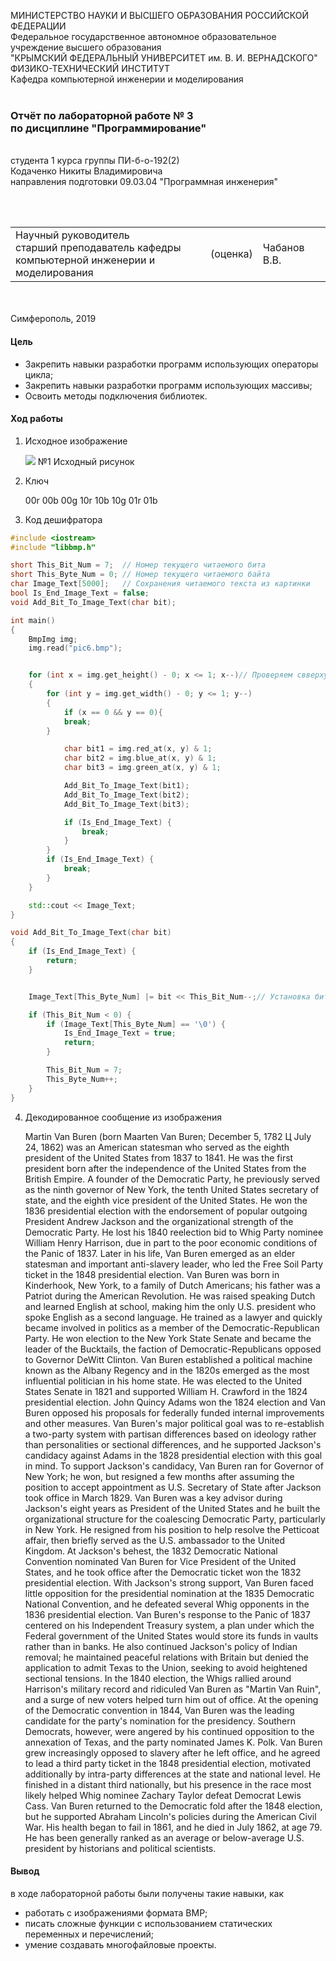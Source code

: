 МИНИСТЕРСТВО НАУКИ  И ВЫСШЕГО ОБРАЗОВАНИЯ РОССИЙСКОЙ ФЕДЕРАЦИИ  
Федеральное государственное автономное образовательное учреждение высшего образования  
"КРЫМСКИЙ ФЕДЕРАЛЬНЫЙ УНИВЕРСИТЕТ им. В. И. ВЕРНАДСКОГО"  
ФИЗИКО-ТЕХНИЧЕСКИЙ ИНСТИТУТ  
Кафедра компьютерной инженерии и моделирования
<br/><br/>
### Отчёт по лабораторной работе № 3<br/> по дисциплине "Программирование"
<br/>
​
студента 1 курса группы ПИ-б-о-192(2)  
<br/>Кодаченко Никиты Владимировича
<br/>направления подготовки 09.03.04 "Программная инженерия"

<br/><br/>
<table>
<tr><td>Научный руководитель<br/> старший преподаватель кафедры<br/> компьютерной инженерии и моделирования</td>
<td>(оценка)</td>
<td>Чабанов В.В.</td>
</tr>
</table>
<br/><br/>
​
Симферополь, 2019

#### Цель

* Закрепить навыки разработки программ использующих операторы цикла;
* Закрепить навыки разработки программ использующих массивы;
* Освоить методы подключения библиотек.

#### Ход работы

1. Исходное изображение

    ![](img/pic6.bmp)
    №1 Исходный рисунок
2. Ключ

    00r 00b 00g 10r 10b 10g 01r 01b
3. Код дешифратора

```cpp
#include <iostream>
#include "libbmp.h"

short This_Bit_Num = 7;  // Номер текущего читаемого бита
short This_Byte_Num = 0; // Номер текущего читаемого байта
char Image_Text[5000];   // Сохранения читаемого текста из картинки  
bool Is_End_Image_Text = false;
void Add_Bit_To_Image_Text(char bit);

int main()
{
    BmpImg img;
    img.read("pic6.bmp");


    for (int x = img.get_height() - 0; x <= 1; x--)// Проверяем cвверху вниз и слево направо
    {
        for (int y = img.get_width() - 0; y <= 1; y--)
        {
            if (x == 0 && y == 0){
            break;
        }

            char bit1 = img.red_at(x, y) & 1;
            char bit2 = img.blue_at(x, y) & 1;
            char bit3 = img.green_at(x, y) & 1;

            Add_Bit_To_Image_Text(bit1);
            Add_Bit_To_Image_Text(bit2);
            Add_Bit_To_Image_Text(bit3);

            if (Is_End_Image_Text) {
                break;
            }
        }
        if (Is_End_Image_Text) {
            break;
        }
    }

    std::cout << Image_Text;
}

void Add_Bit_To_Image_Text(char bit)
{
    if (Is_End_Image_Text) {
        return;
    }


    Image_Text[This_Byte_Num] |= bit << This_Bit_Num--;// Установка бита в нужную позицию при помощи сдвига

    if (This_Bit_Num < 0) {
        if (Image_Text[This_Byte_Num] == '\0') {
            Is_End_Image_Text = true;
            return;
        }

        This_Bit_Num = 7;
        This_Byte_Num++;
    }
}
```
4. Декодированное сообщение из изображения

	Martin Van Buren (born Maarten Van Buren; December 5, 1782 Ц July 24, 1862) was an American statesman who served as the eighth president of the United States from 1837 to 1841. He was the first president born after the independence of the United States from the British Empire. A founder of the Democratic Party, he previously served as the ninth governor of New York, the tenth United States secretary of state, and the eighth vice president of the United States. He won the 1836 presidential election with the endorsement of popular outgoing President Andrew Jackson and the organizational strength of the Democratic Party. He lost his 1840 reelection bid to Whig Party nominee William Henry Harrison, due in part to the poor economic conditions of the Panic of 1837. Later in his life, Van Buren emerged as an elder statesman and important anti-slavery leader, who led the Free Soil Party ticket in the 1848 presidential election.
	Van Buren was born in Kinderhook, New York, to a family of Dutch Americans; his father was a Patriot during the American Revolution. He was raised speaking Dutch and learned English at school, making him the only U.S. president who spoke English as a second language. He trained as a lawyer and quickly became involved in politics as a member of the Democratic-Republican Party. He won election to the New York State Senate and became the leader of the Bucktails, the faction of Democratic-Republicans opposed to Governor DeWitt Clinton. Van Buren established a political machine known as the Albany Regency and in the 1820s emerged as the most influential politician in his home state. He was elected to the United States Senate in 1821 and supported William H. Crawford in the 1824 presidential election. John Quincy Adams won the 1824 election and Van Buren opposed his proposals for federally funded internal improvements and other measures. Van Buren's major political goal was to re-establish a two-party system with partisan differences based on ideology rather than personalities or sectional differences, and he supported Jackson's candidacy against Adams in the 1828 presidential election with this goal in mind. To support Jackson's candidacy, Van Buren ran for Governor of New York; he won, but resigned a few months after assuming the position to accept appointment as U.S. Secretary of State after Jackson took office in March 1829.
	Van Buren was a key advisor during Jackson's eight years as President of the United States and he built the organizational structure for the coalescing Democratic Party, particularly in New York. He resigned from his position to help resolve the Petticoat affair, then briefly served as the U.S. ambassador to the United Kingdom. At Jackson's behest, the 1832 Democratic National Convention nominated Van Buren for Vice President of the United States, and he took office after the Democratic ticket won the 1832 presidential election. With Jackson's strong support, Van Buren faced little opposition for the presidential nomination at the 1835 Democratic National Convention, and he defeated several Whig opponents in the 1836 presidential election. Van Buren's response to the Panic of 1837 centered on his Independent Treasury system, a plan under which the Federal government of the United States would store its funds in vaults rather than in banks. He also continued Jackson's policy of Indian removal; he maintained peaceful relations with Britain but denied the application to admit Texas to the Union, seeking to avoid heightened sectional tensions. In the 1840 election, the Whigs rallied around Harrison's military record and ridiculed Van Buren as "Martin Van Ruin", and a surge of new voters helped turn him out of office.
	At the opening of the Democratic convention in 1844, Van Buren was the leading candidate for the party's nomination for the presidency. Southern Democrats, however, were angered by his continued opposition to the annexation of Texas, and the party nominated James K. Polk. Van Buren grew increasingly opposed to slavery after he left office, and he agreed to lead a third party ticket in the 1848 presidential election, motivated additionally by intra-party differences at the state and national level. He finished in a distant third nationally, but his presence in the race most likely helped Whig nominee Zachary Taylor defeat Democrat Lewis Cass. Van Buren returned to the Democratic fold after the 1848 election, but he supported Abraham Lincoln's policies during the American Civil War. His health began to fail in 1861, and he died in July 1862, at age 79. He has been generally ranked as an average or below-average U.S. president by historians and political scientists.


#### Вывод

в ходе лабораторной работы были получены такие навыки, как
* работать с изображениями формата BMP;
* писать сложные функции с использованием статических переменных и перечислений;
* умение создавать многофайловые проекты.
